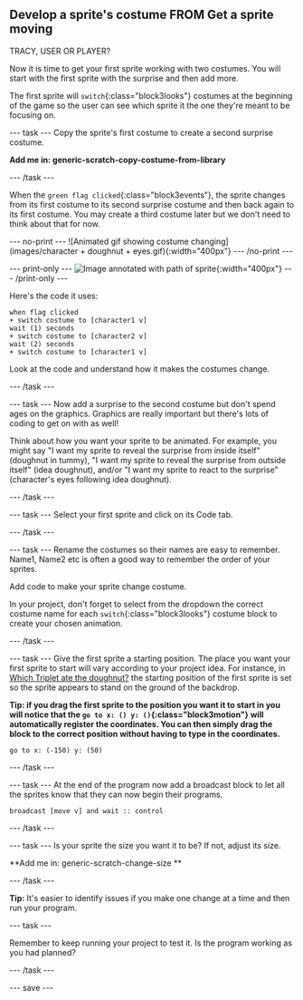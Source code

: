 ## Develop a sprite's costume FROM Get a sprite moving
TRACY, USER OR PLAYER?

Now it is time to get your first sprite working with two costumes. You will start with the first sprite with the surprise and then add more. 

The first sprite will `switch`{:class="block3looks"} costumes at the beginning of the game so the user can see which sprite it the one they're meant to be focusing on.

--- task ---
Copy the sprite's first costume to create a second surprise costume.

**Add me in: generic-scratch-copy-costume-from-library**

--- /task ---

When the `green flag clicked`{:class="block3events"}, the sprite changes from its first costume to its second surprise costume and then back again to its first costume. You may create a third costume later but we don't need to think about that for now.

--- no-print ---
![Animated gif showing costume changing](images/character + doughnut + eyes.gif){:width="400px"}
--- /no-print ---

--- print-only ---
![Image annotated with path of sprite](images/moving-up-down.png){:width="400px"}
--- /print-only ---

Here's the code it uses:

```blocks3
when flag clicked
+ switch costume to [character1 v]
wait (1) seconds
+ switch costume to [character2 v]
wait (2) seconds
+ switch costume to [character1 v]
```
Look at the code and understand how it makes the costumes change.

--- /task ---

--- task ---
Now add a surprise to the second costume but don't spend ages on the graphics. Graphics are really important but there's lots of coding to get on with as well!

Think about how you want your sprite to be animated. For example, you might say "I want my sprite to reveal the surprise from inside itself" (doughnut in tummy), "I want my sprite to reveal the surprise from outside itself" (idea doughnut), and/or "I want my sprite to react to the surprise" (character's eyes following idea doughnut).

--- /task ---

--- task ---
Select your first sprite and click on its Code tab. 

--- /task ---

--- task ---
Rename the costumes so their names are easy to remember. Name1, Name2 etc is often a good way to remember the order of your sprites.  

Add code to make your sprite change costume. 

In your project, don't forget to select from the dropdown the correct costume name for each `switch`{:class="block3looks"} costume block to create your chosen animation. 

--- /task ---

--- task ---
Give the first sprite a starting position. The place you want your first sprite to start will vary according to your project idea. For instance, in [Which Triplet ate the doughnut?](https://scratch.mit.edu/projects/411558897) the starting position of the first sprite is set so the sprite appears to stand on the ground of the backdrop.

**Tip: if you drag the first sprite to the position you want it to start in you will notice that the `go to x: () y: ()`{:class="block3motion"} will automatically register the coordinates. You can then simply drag the block to the correct position without having to type in the coordinates.** 

```blocks3
go to x: (-150) y: (50)
```

--- /task ---

--- task ---
At the end of the program now add a broadcast block to let all the sprites know that they can now begin their programs.

```blocks3
broadcast [move v] and wait :: control
```

--- /task ---

--- task ---
Is your sprite the size you want it to be? If not, adjust its size.

**Add me in: generic-scratch-change-size **

--- /task ---

**Tip:** It's easier to identify issues if you make one change at a time and then run your program. 

--- task ---

Remember to keep running your project to test it. Is the program working as you had planned?

--- /task ---

--- save ---
